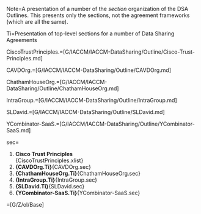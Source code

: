 Note=A presentation of a number of the <i>section</i> organization of the DSA Outlines.  This presents only the sections, not the agreement frameworks (which are all the same).

Ti=Presentation of top-level sections for a number of Data Sharing Agreements

CiscoTrustPrinciples.=[G/IACCM/IACCM-DataSharing/Outline/Cisco-Trust-Principles.md]

CAVDOrg.=[G/IACCM/IACCM-DataSharing/Outline/CAVDOrg.md]

ChathamHouseOrg.=[G/IACCM/IACCM-DataSharing/Outline/ChathamHouseOrg.md]

IntraGroup.=[G/IACCM/IACCM-DataSharing/Outline/IntraGroup.md]

SLDavid.=[G/IACCM/IACCM-DataSharing/Outline/SLDavid.md]

YCombinator-SaaS.=[G/IACCM/IACCM-DataSharing/Outline/YCombinator-SaaS.md]

sec=<ol><li><b>Cisco Trust Principles</b><br>{CiscoTrustPrinciples.xlist}<li><b>{CAVDOrg.Ti}</b>{CAVDOrg.sec}<li><b>{ChathamHouseOrg.Ti}</b>{ChathamHouseOrg.sec}<li><b>{IntraGroup.Ti}</b>{IntraGroup.sec}<li><b>{SLDavid.Ti}</b>{SLDavid.sec}<li><b>{YCombinator-SaaS.Ti}</b>{YCombinator-SaaS.sec}</ol>

=[G/Z/ol/Base]
